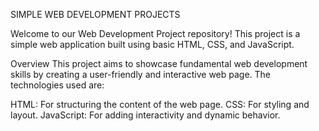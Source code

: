 SIMPLE WEB DEVELOPMENT PROJECTS


Welcome to our Web Development Project repository! This project is a simple web application built using basic HTML, CSS, and JavaScript.

Overview
This project aims to showcase fundamental web development skills by creating a user-friendly and interactive web page. The technologies used are:

HTML: For structuring the content of the web page.
CSS: For styling and layout.
JavaScript: For adding interactivity and dynamic behavior.
